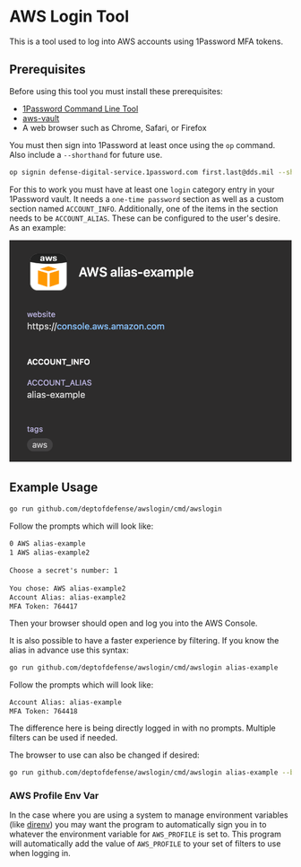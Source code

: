 # AWS Login Tool

This is a tool used to log into AWS accounts using 1Password MFA tokens.

## Prerequisites

Before using this tool you must install these prerequisites:

- [1Password Command Line Tool](https://support.1password.com/command-line-getting-started/)
- [aws-vault](https://github.com/99designs/aws-vault)
- A web browser such as Chrome, Safari, or Firefox

You must then sign into 1Password at least once using the `op` command. Also include a `--shorthand` for future use.

```sh
op signin defense-digital-service.1password.com first.last@dds.mil --shorthand dds
```

For this to work you must have at least one `login` category entry in your 1Password vault. It needs a `one-time password` section as well
as a custom section named `ACCOUNT_INFO`. Additionally, one of the items in the section needs to be `ACCOUNT_ALIAS`. These can be configured
to the user's desire. As an example:

![1Password Login Example](./images/1password_login.png)

## Example Usage

```sh
go run github.com/deptofdefense/awslogin/cmd/awslogin
```

Follow the prompts which will look like:

```text
0 AWS alias-example
1 AWS alias-example2

Choose a secret's number: 1

You chose: AWS alias-example2
Account Alias: alias-example2
MFA Token: 764417
```

Then your browser should open and log you into the AWS Console.

It is also possible to have a faster experience by filtering. If you know the alias in advance use this syntax:

```sh
go run github.com/deptofdefense/awslogin/cmd/awslogin alias-example
```

Follow the prompts which will look like:

```text
Account Alias: alias-example
MFA Token: 764418
```

The difference here is being directly logged in with no prompts. Multiple filters can be used if needed.

The browser to use can also be changed if desired:

```sh
go run github.com/deptofdefense/awslogin/cmd/awslogin alias-example --browser firefox
```

### AWS Profile Env Var

In the case where you are using a system to manage environment variables (like [direnv](https://direnv.net)) you may
want the program to automatically sign you in to whatever the environment variable for `AWS_PROFILE` is set to. This
program will automatically add the value of `AWS_PROFILE` to your set of filters to use when logging in.
